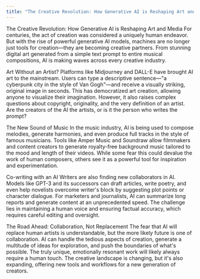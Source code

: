 ```yaml
---
title: "The Creative Revolution: How Generative AI is Reshaping Art and Media" read_time: "10 min read"  description: "An exploration of how generative AI is transforming creative fields like art, music, and writing, and what it means for the future of creativity."
---
```


The Creative Revolution: How Generative AI is Reshaping Art and Media
For centuries, the act of creation was considered a uniquely human endeavor. But with the rise of powerful generative AI models, machines are no longer just tools for creation—they are becoming creative partners. From stunning digital art generated from a simple text prompt to entire musical compositions, AI is making waves across every creative industry.

Art Without an Artist?
Platforms like Midjourney and DALL-E have brought AI art to the mainstream. Users can type a descriptive sentence—"a cyberpunk city in the style of Van Gogh"—and receive a visually striking, original image in seconds. This has democratized art creation, allowing anyone to visualize their imagination. However, it also raises complex questions about copyright, originality, and the very definition of an artist. Are the creators of the AI the artists, or is it the person who writes the prompt?

The New Sound of Music
In the music industry, AI is being used to compose melodies, generate harmonies, and even produce full tracks in the style of famous musicians. Tools like Amper Music and Soundraw allow filmmakers and content creators to generate royalty-free background music tailored to the mood and length of their videos. While some fear this could devalue the work of human composers, others see it as a powerful tool for inspiration and experimentation.

Co-writing with an AI
Writers are also finding new collaborators in AI. Models like GPT-3 and its successors can draft articles, write poetry, and even help novelists overcome writer's block by suggesting plot points or character dialogue. For marketers and journalists, AI can summarize long reports and generate content at an unprecedented speed. The challenge lies in maintaining a human voice and ensuring factual accuracy, which requires careful editing and oversight.

The Road Ahead: Collaboration, Not Replacement
The fear that AI will replace human artists is understandable, but the more likely future is one of collaboration. AI can handle the tedious aspects of creation, generate a multitude of ideas for exploration, and push the boundaries of what's possible. The truly unique, emotionally resonant work will likely always require a human touch. The creative landscape is changing, but it's also expanding, offering new tools and workflows for a new generation of creators.
